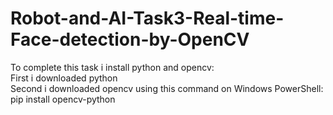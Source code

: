 # Robot-and-AI-Task3-Real-time-Face-detection-by-OpenCV
To complete this task i  install python and opencv:<br>
First  i downloaded python <br>
Second i downloaded opencv using this command on Windows PowerShell: pip install opencv-python
<h>
  


